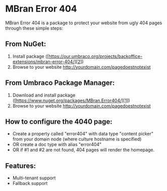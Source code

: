 # MBran Error 404
MBran Error 404 is a package to protect your website from ugly 404 pages through these simple steps:

[1]: https://our.umbraco.org/projects/backoffice-extensions/mbran-error-404/ "Umbraco Package Link"
[2]: https://www.nuget.org/packages/MBran.Error404/ "NuGet Package Link"

## From NuGet:

1. Install package ([https://our.umbraco.org/projects/backoffice-extensions/mbran-error-404/][2])
2. Browse to your website http://yourdomain.com/pagedoestnotexist

## From Umbraco Package  Manager:

1. Download and install package ([https://www.nuget.org/packages/MBran.Error404/][1])
2. Browse to your website http://yourdomain.com/pagedoestnotexist

## How to configure the 4040 page:

* Create a property called "error404" with data type "content picker" from your domain node (where culture hostname is specified)
* OR create a doc type with alias "error404"
* OR if #1 and #2 are not found, 404 pages will render the homepage.

## Features:

* Multi-tenant support
* Fallback support 
